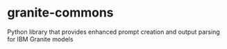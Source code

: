 # granite-commons
Python library that provides enhanced prompt creation and output parsing for IBM Granite models
